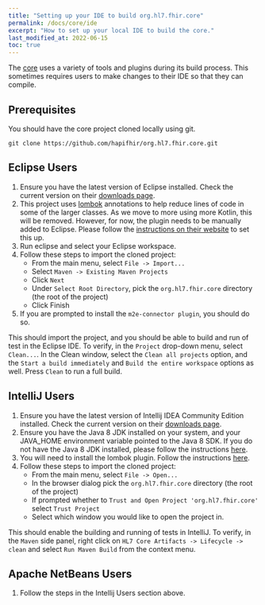 ```yaml
---
title: "Setting up your IDE to build org.hl7.fhir.core"
permalink: /docs/core/ide
excerpt: "How to set up your local IDE to build the core."
last_modified_at: 2022-06-15
toc: true
---
```


The [core][Link-GithubCoreProject] uses a variety of tools and plugins during its build process. This sometimes requires users to make changes to their IDE so that they can compile.

## Prerequisites

You should have the core project cloned locally using git.

```shell
git clone https://github.com/hapifhir/org.hl7.fhir.core.git
```

## Eclipse Users

1. Ensure you have the latest version of Eclipse installed. Check the current version on their [downloads page][Link-EclipseDownload].
2. This project uses [lombok][Link-ProjectLombok] annotations to help reduce lines of code in some of the larger classes. As we move to more using more Kotlin, this will be removed. 
   However, for now, the plugin needs to be manually added to Eclipse. Please follow the [instructions on their website][Link-InstallLombokEclipse] to set this up.
3. Run eclipse and select your Eclipse workspace.
4. Follow these steps to import the cloned project:
   * From the main menu, select `File -> Import...`
   * Select `Maven -> Existing Maven Projects`
   * Click `Next`
   * Under `Select Root Directory`, pick the `org.hl7.fhir.core` directory (the root of the project)
   * Click Finish
5. If you are prompted to install the `m2e-connector plugin`, you should do so.

This should import the project, and you should be able to build and run of test in the Eclipse IDE. To verify, in the `Project` drop-down menu, select `Clean...`. 
In the Clean window, select the `Clean all projects` option, and the `Start a build immediately` and `Build the entire workspace` options as well. Press `Clean` to run a full build.

## IntelliJ Users

1. Ensure you have the latest version of Intellij IDEA Community Edition installed. Check the current version on their [downloads page][Link-IntelliJIdeaDownload].
2. Ensure you have the Java 8 JDK installed on your system, and your JAVA_HOME environment variable pointed to the Java 8 SDK.
   If you do not have the Java 8 JDK installed, please follow the instructions [here][Link-OpenJDKInstall].
3. You will need to install the lombok plugin. Follow the instructions [here][Link-InstallLombokIntelliJ].
4. Follow these steps to import the cloned project:
   * From the main menu, select `File -> Open...`
   * In the browser dialog pick the `org.hl7.fhir.core` directory (the root of the project)
   * If prompted whether to `Trust and Open Project 'org.hl7.fhir.core'` select `Trust Project`
   * Select which window you would like to open the project in.

This should enable the building and running of tests in IntelliJ. To verify, in the `Maven` side panel, right click on  `HL7 Core Artifacts -> Lifecycle -> clean` and select `Run Maven Build` from the context menu.

## Apache NetBeans Users

1. Follow the steps in the Intellij Users section above.

[Link-GithubCoreProject]: https://github.com/hapifhir/org.hl7.fhir.core
[Link-EclipseDownload]: https://www.eclipse.org/downloads/
[Link-ProjectLombok]: https://projectlombok.org/
[Link-InstallLombokEclipse]: https://projectlombok.org/setup/eclipse
[Link-EclipseMarketplaceKotlin]: https://marketplace.eclipse.org/content/kotlin-plugin-eclipse
[Link-EclipseMarketplaceAspectJ]: https://marketplace.eclipse.org/content/aspectj-development-tools
[Link-OpenJDKInstall]: https://openjdk.java.net/install/
[Link-IntelliJIdeaDownload]: https://www.jetbrains.com/idea/download/
[Link-InstallLombokIntelliJ]: https://projectlombok.org/setup/intellij

